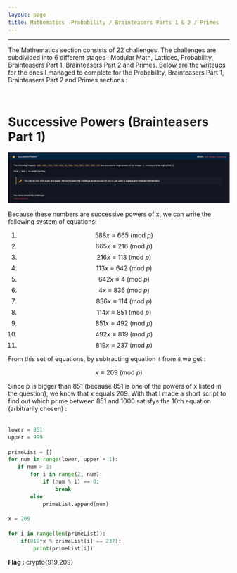 ```yaml
---
layout: page
title: Mathematics -Probability / Brainteasers Parts 1 & 2 / Primes
---
```

<hr/>

The Mathematics section consists of 22 challenges. The challenges are subdivided into 6 different stages : Modular Math, Lattices, Probability, Brainteasers Part 1, Brainteasers Part 2 and Primes. Below are the writeups for the ones I managed to complete for the Probability, Brainteasers Part 1, Brainteasers Part 2 and Primes sections :

<br/>

# Successive Powers (Brainteasers Part 1)

![CryptoHack Image](/assets/img/exploitImages/cryptoHack/img176.png)

Because these numbers are successive powers of x, we can write the following system of equations:

1. $$ 588x \equiv 665\ (\text{mod}\ p) $$ 
2. $$ 665x \equiv 216\ (\text{mod}\ p) $$ 
3. $$ 216x \equiv 113\ (\text{mod}\ p) $$ 
4. $$ 113x \equiv 642\ (\text{mod}\ p) $$ 
5. $$ 642x \equiv 4\ (\text{mod}\ p) $$ 
6. $$ 4x \equiv 836\ (\text{mod}\ p) $$ 
7. $$ 836x \equiv 114\ (\text{mod}\ p) $$ 
8. $$ 114x \equiv 851\ (\text{mod}\ p) $$ 
9. $$ 851x \equiv 492\ (\text{mod}\ p) $$ 
10. $$ 492x \equiv 819\ (\text{mod}\ p) $$ 
11. $$ 819x \equiv 237\ (\text{mod}\ p) $$ 

From this set of equations, by subtracting equation `4` from `8` we get :

$$ x \equiv 209\ (\text{mod}\ p) $$ 

Since p is bigger than 851 (because 851 is one of the powers of x listed in the question), we know that x equals 209. With that I made a short script to find out which prime between 851 and 1000 satisfys the 10th equation (arbitrarily chosen) :

```python

lower = 851
upper = 999

primeList = []
for num in range(lower, upper + 1):
   if num > 1:
       for i in range(2, num):
           if (num % i) == 0:
               break
       else:
           primeList.append(num)

x = 209

for i in range(len(primeList)):
    if(819*x % primeList[i] == 237):
        print(primeList[i])

```

<p> <b>Flag :</b> crypto{919,209} </p>
